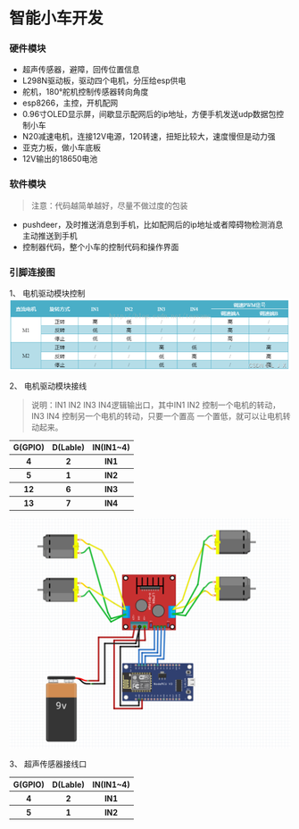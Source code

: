 # 智能小车开发

### 硬件模块

- 超声传感器，避障，回传位置信息
- L298N驱动板，驱动四个电机，分压给esp供电
- 舵机，180°舵机控制传感器转向角度
- esp8266，主控，开机配网
- 0.96寸OLED显示屏，间歇显示配网后的ip地址，方便手机发送udp数据包控制小车
- N20减速电机，连接12V电源，120转速，扭矩比较大，速度慢但是动力强
- 亚克力板，做小车底板
- 12V输出的18650电池

### 软件模块

> 注意：代码越简单越好，尽量不做过度的包装

- pushdeer，及时推送消息到手机，比如配网后的ip地址或者障碍物检测消息主动推送到手机
- 控制器代码，整个小车的控制代码和操作界面

### 引脚连接图

1、 电机驱动模块控制
![电机驱动模块控制](../resource/1677140793041.jpg)

2、 电机驱动模块接线
> 说明：IN1 IN2 IN3 IN4逻辑输出口，其中IN1 IN2 控制一个电机的转动，IN3 IN4 控制另一个电机的转动，只要一个置高 一个置低，就可以让电机转动起来。

<table>
    <tr>
        <th>G(GPIO)</th>
        <th>D(Lable)</th>
        <th>IN(IN1~4)</th>
    </tr>
    <tr>
        <th>4</th>
        <th>2</th>
        <th>IN1</th>
    </tr>
    <tr>
        <th>5</th>
        <th>1</th>
        <th>IN2</th>
    </tr>
    <tr>
        <th>12</th>
        <th>6</th>
        <th>IN3</th>
    </tr>
    <tr>
        <th>13</th>
        <th>7</th>
        <th>IN4</th>
    </tr>
</table>

![L298N控制器](../resource/20210508141229823.png)

3、 超声传感器接线口

<table>
    <tr>
        <th>G(GPIO)</th>
        <th>D(Lable)</th>
        <th>IN(IN1~4)</th>
    </tr>
    <tr>
        <th>4</th>
        <th>2</th>
        <th>IN1</th>
    </tr>
    <tr>
        <th>5</th>
        <th>1</th>
        <th>IN2</th>
    </tr>
</table>
